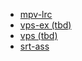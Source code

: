 - [mpv-lrc](use-mpv-to-play-lyrics.md)
- [vps-ex (tbd)](deploy-sites-to-vps-expand.md)
- [vps (tbd)](deploy-sites-to-vps.md)
- [srt-ass](make-la.isla.minima.2014.srt.ass.md)